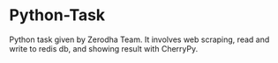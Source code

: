 # Python-Task
Python task given by Zerodha Team. It involves web scraping, read and write to redis db, and showing result with CherryPy.

